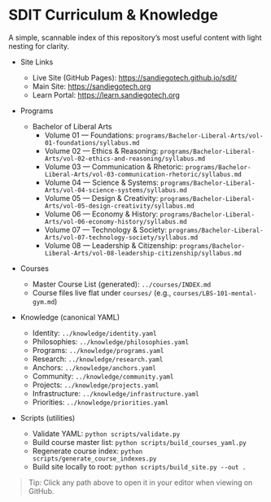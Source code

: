 # SDIT Curriculum & Knowledge

A simple, scannable index of this repository’s most useful content with light nesting for clarity.

- Site Links
  - Live Site (GitHub Pages): https://sandiegotech.github.io/sdit/
  - Main Site: https://sandiegotech.org
  - Learn Portal: https://learn.sandiegotech.org

- Programs
  - Bachelor of Liberal Arts
    - Volume 01 — Foundations: `programs/Bachelor-Liberal-Arts/vol-01-foundations/syllabus.md`
    - Volume 02 — Ethics & Reasoning: `programs/Bachelor-Liberal-Arts/vol-02-ethics-and-reasoning/syllabus.md`
    - Volume 03 — Communication & Rhetoric: `programs/Bachelor-Liberal-Arts/vol-03-communication-rhetoric/syllabus.md`
    - Volume 04 — Science & Systems: `programs/Bachelor-Liberal-Arts/vol-04-science-systems/syllabus.md`
    - Volume 05 — Design & Creativity: `programs/Bachelor-Liberal-Arts/vol-05-design-creativity/syllabus.md`
    - Volume 06 — Economy & History: `programs/Bachelor-Liberal-Arts/vol-06-economy-history/syllabus.md`
    - Volume 07 — Technology & Society: `programs/Bachelor-Liberal-Arts/vol-07-technology-society/syllabus.md`
    - Volume 08 — Leadership & Citizenship: `programs/Bachelor-Liberal-Arts/vol-08-leadership-citizenship/syllabus.md`

- Courses
  - Master Course List (generated): `../courses/INDEX.md`
  - Course files live flat under `courses/` (e.g., `courses/LBS-101-mental-gym.md`)

- Knowledge (canonical YAML)
  - Identity: `../knowledge/identity.yaml`
  - Philosophies: `../knowledge/philosophies.yaml`
  - Programs: `../knowledge/programs.yaml`
  - Research: `../knowledge/research.yaml`
  - Anchors: `../knowledge/anchors.yaml`
  - Community: `../knowledge/community.yaml`
  - Projects: `../knowledge/projects.yaml`
  - Infrastructure: `../knowledge/infrastructure.yaml`
  - Priorities: `../knowledge/priorities.yaml`

- Scripts (utilities)
  - Validate YAML: `python scripts/validate.py`
  - Build course master list: `python scripts/build_courses_yaml.py`
  - Regenerate course index: `python scripts/generate_course_indexes.py`
  - Build site locally to root: `python scripts/build_site.py --out .`

> Tip: Click any path above to open it in your editor when viewing on GitHub.
